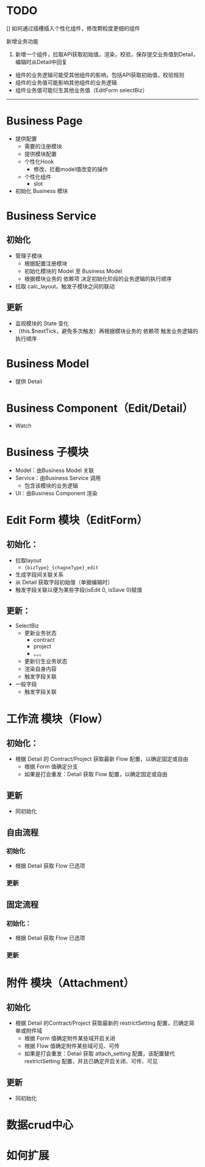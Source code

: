 # TODO
[] 如何通过插槽插入个性化组件，修改颗粒度更细的组件

新增业务功能
1. 新增一个组件，拉取API获取初始值，渲染，校验，保存提交业务值到Detail，编辑时从Detail中回复
  - 组件的业务逻辑可能受其他组件的影响，包括API获取初始值，校验规则
  - 组件的业务值可能影响其他组件的业务逻辑
  - 组件业务值可能衍生其他业务值（EditForm selectBiz）

---



# Business Page
- 提供配置
  - 需要的注册模块
  - 提供模块配置
  - 个性化Hook
    - 修改、拦截model值改变的操作
  - 个性化组件
    - slot
- 初始化 Business 模块




# Business Service
## 初始化
- 管理子模块
  - 根据配置注册模块
  - 初始化模块的 Model 至 Business Model
  - 根据模块业务的 依赖项 决定初始化阶段的业务逻辑的执行顺序
- 拉取 calc_layout，触发子模块之间的联动


## 更新
- 监视模块的 State 变化
- （this.$nextTick，避免多次触发）再根据模块业务的 依赖项 触发业务逻辑的执行顺序

# Business Model
- 提供 Detail

# Business Component（Edit/Detail）
- Watch

# Business 子模块
- Model：由Business Model 关联
- Service：由Business Service 调用
  - 包含该模块的业务逻辑
- UI：由Business Component 渲染


# Edit Form 模块（EditForm）
## 初始化：
- 拉取layout
  - `{bizType}_{chagneType}_edit`
- 生成字段间关联关系
- 从 Detail 获取字段初始值（单据编辑时）
- 触发字段关联以便为某些字段(isEdit 0, isSave 0)赋值

## 更新：
- SelectBiz
  - 更新业务状态
    - contract
    - project
    - 。。。
  - 更新衍生业务状态
  - 渲染自身内容
  - 触发字段关联
- 一般字段
  - 触发字段关联

# 工作流 模块（Flow）
## 初始化：
- 根据 Detail 的 Contract/Project 获取最新 Flow 配置，以确定固定或自由
  - 根据 Form 值确定分支
  - 如果是打会重发：Detail 获取 Flow 配置，以确定固定或自由

## 更新
- 同初始化

## 自由流程
### 初始化
- 根据 Detail 获取 Flow 已选项

### 更新

## 固定流程
### 初始化：
- 根据 Detail 获取 Flow 已选项

### 更新



# 附件 模块（Attachment）
## 初始化
- 根据 Detail 的Contract/Project 获取最新的 restrictSetting 配置，已确定简单或附件域
  - 根据 Form 值确定附件某些域开启关闭
  - 根据 Flow 值确定附件某些域可见、可传
  - 如果是打会重发：Detail 获取 attach_setting 配置，该配置替代 restrictSetting 配置，并且已确定开启关闭、可传、可见

## 更新
- 同初始化

# 数据crud中心
# 如何扩展